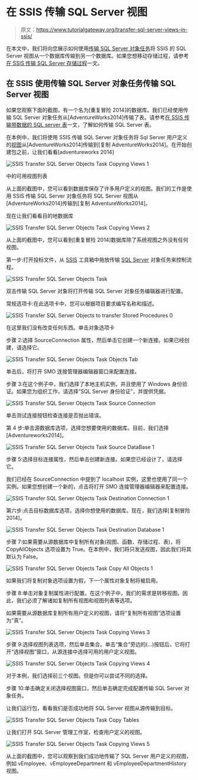 # 在 SSIS 传输 SQL Server 视图

> 原文：<https://www.tutorialgateway.org/transfer-sql-server-views-in-ssis/>

在本文中，我们将向您展示如何使用[传输 SQL Server 对象任务](https://www.tutorialgateway.org/transfer-sql-server-objects-task-in-ssis/)将 SSIS 的 SQL Server 视图从一个数据库传输到另一个数据库。如果您想移动存储过程，请参考[在 SSIS 传输 SQL Server 存储过程](https://www.tutorialgateway.org/transfer-sql-server-stored-procedures-in-ssis/)一文。

## 在 SSIS 使用传输 SQL Server 对象任务传输 SQL Server 视图

如果您观察下面的截图，有一个名为[重复冒险 2014]的数据库。我们已经使用传输 SQL Server 对象任务从[AdventureWorks2014]传输了表。请参考[在 SSIS 传输带数据的 SQL server 表](https://www.tutorialgateway.org/transfer-sql-server-tables-with-data-in-ssis/)一文，了解如何传输 SQL Server 表。

在本例中，我们将使用 SSIS 传输 SQL Server 对象任务将 Sql Server 用户定义的[视图](https://www.tutorialgateway.org/views-in-sql-server/)从[AdventureWorks2014]传输到[复制 AdventureWorks2014]。在开始创建包之前，让我们看看[adventureworks 2014]

![SSIS Transfer SQL Server Objects Task Copying Views 1](img/701fa1f8828f6a8ae21e275aff93d6b5.png)

中的可用视图列表

从上面的截图中，您可以看到数据库保存了许多用户定义的视图。我们的工作是使用 SSIS 传输 SQL Server 对象任务将 SQL Server 视图从[AdventureWorks2014]传输到[复制 AdventureWorks2014]。

现在让我们看看目的地数据库

![SSIS Transfer SQL Server Objects Task Copying Views 2](img/10b871479ee19890bc24403fadb0c080.png)

从上面的截图中，您可以看到[重复冒险 2014]数据库除了系统视图之外没有任何视图。

第一步:打开投标文件，从 [SSIS](https://www.tutorialgateway.org/ssis/) 工具箱中拖放传输 [SQL Server](https://www.tutorialgateway.org/sql/) 对象任务来控制流程。

![SSIS Transfer SQL Server Objects Task](img/fd381cee1d4261b6f9633a3586b10b7d.png)

双击传输 SQL Server 对象将打开传输 SQL Server 对象任务编辑器进行配置。

常规选项卡:在此选项卡中，您可以根据项目要求编写名称和描述。

![SSIS Transfer SQL Server Objects to transfer Stored Procedures 0](img/ddc1ccee71bdb20644263cca74b1dcc3.png)

在这里我们没有改变任何东西。单击对象选项卡

步骤 2:选择 SourceConnection 属性，然后单击它创建一个新连接。如果已经创建，请选择它。

![SSIS Transfer SQL Server Objects Task Objects Tab](img/b355972ac432693b9a8219545a4a4058.png)

单击<new connection="">后，将打开 SMO 连接管理器编辑器窗口来配置连接。</new>

步骤 3:在这个例子中，我们选择了本地主机实例，并且使用了 Windows 身份验证。如果您为组织工作，请选择“SQL Server 身份验证”，并提供凭据。

![SSIS Transfer SQL Server Objects Task Source Connection](img/f998088776d752f49030c9ac638f31a5.png)

单击测试连接按钮检查连接是否抛出错误。

第 4 步:单击源数据库选项，选择您想要使用的数据库。目前，我们选择[Adventureworks2014]。

![SSIS Transfer SQL Server Objects Task Source DataBase 1](img/3309e08f1487161d1d8921bcbde51f18.png)

步骤 5:选择目标连接属性，然后单击创建新连接。如果您已经设计了，请选择它。

我们已经在 SourceConnection 中提到了 localhost 实例，这里也使用了同一个实例。如果您想创建一个新的，点击将打开 SMO 连接管理器编辑器来配置连接。

![SSIS Transfer SQL Server Objects Task Destination Connection 1](img/ff81462bcae36ad08ef5a40ea5366350.png)

第六步:点击目标数据库选项，选择你想使用的数据库。现在，我们选择[复制冒险 2014]。

![SSIS Transfer SQL Server Objects Task Destination Database 1](img/87d5dac4edadb9c9562c3dce240ac56a.png)

步骤 7:如果需要从源数据库中复制所有对象(视图、函数、存储过程、表)，将 CopyAllObjects 选项设置为 True。在本例中，我们将只发送视图，因此我们将其默认为 False。

![SSIS Transfer SQL Server Objects Task Copy All Objects 1](img/db963f92334129c36a616bf6b269c36e.png)

如果我们将复制对象选项设置为假，下一个属性对象复制将被启用。

步骤 8:单击对象复制属性进行配置。在这个例子中，我们的需求是转移视图。因此，我们必须了解诸如复制所有视图和视图列表等选项。

如果需要从源数据库复制所有用户定义的视图，请将“复制所有视图”选项设置为“真”。

![SSIS Transfer SQL Server Objects Task Copying Views 3](img/030a6b35fb1015c3b4594a6b8e7960fb.png)

步骤 9:选择视图列表选项，然后单击集合。单击“集合”旁边的(…)按钮后，它将打开“选择视图”窗口，从源连接中选择可用的用户定义视图。

![SSIS Transfer SQL Server Objects Task Copying Views 4](img/8e04c63093b6455f8bd4ee11534086c4.png)

对于本例，我们选择前三个视图。但是你可以尝试不同的选择。

步骤 10:单击确定关闭选择视图窗口，然后单击确定完成配置传输 SQL Server 对象任务。

让我们运行包，看看我们是否成功地将 SQL Server 视图从源传输到目标。

![SSIS Transfer SQL Server Objects Task Copy Tables](img/690f9af0d517a027cb1a5c440b2f8057.png)

让我们打开 SQL Server 管理工作室，检查用户定义的视图。

![SSIS Transfer SQL Server Objects Task Copying Views 5](img/4007a212a56b95c56c0f97e6f244e82b.png)

从上面的截图中，您可以观察到我们成功地传输了 SQL Server 用户定义的视图，例如 vEmployee、vEmployeeDepartment 和 vEmployeeDepartmentHistory 视图。